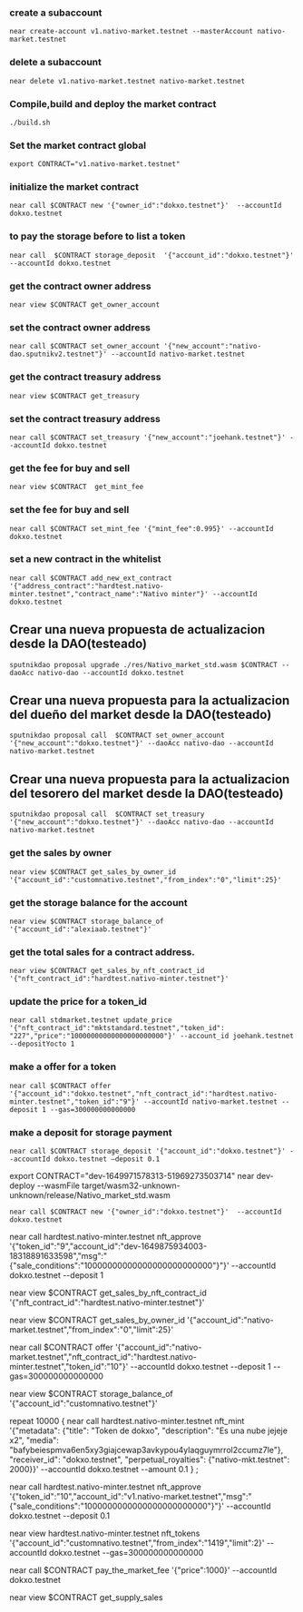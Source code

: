 
### create a subaccount
`near create-account v1.nativo-market.testnet --masterAccount nativo-market.testnet`
### delete a subaccount
`near delete v1.nativo-market.testnet nativo-market.testnet`

### Compile,build and deploy the market contract 
`./build.sh`
### Set the market contract global
`export CONTRACT="v1.nativo-market.testnet" `
### initialize the market contract
`near call $CONTRACT new '{"owner_id":"dokxo.testnet"}'  --accountId dokxo.testnet`
### to pay the storage before to list a token
`near call  $CONTRACT storage_deposit  '{"account_id":"dokxo.testnet"}' --accountId dokxo.testnet`

### get the contract owner address
`near view $CONTRACT get_owner_account`

### set the contract owner address
`near call $CONTRACT set_owner_account '{"new_account":"nativo-dao.sputnikv2.testnet"}' --accountId nativo-market.testnet`

### get the contract treasury address
`near view $CONTRACT get_treasury`

### set the contract treasury address
`near call $CONTRACT set_treasury '{"new_account":"joehank.testnet"}' --accountId dokxo.testnet`

### get the fee for buy and sell 
`near view $CONTRACT  get_mint_fee`
### set the fee for buy and sell 
`near call $CONTRACT set_mint_fee '{"mint_fee":0.995}' --accountId dokxo.testnet`

### set a new contract in the whitelist
`near call $CONTRACT add_new_ext_contract '{"address_contract":"hardtest.nativo-minter.testnet","contract_name":"Nativo minter"}' --accountId dokxo.testnet`

## Crear una nueva propuesta de actualizacion desde la DAO(testeado)
`sputnikdao proposal upgrade ./res/Nativo_market_std.wasm $CONTRACT --daoAcc nativo-dao --accountId dokxo.testnet`

## Crear una nueva propuesta para la actualizacion del dueño del market desde la DAO(testeado)
`sputnikdao proposal call  $CONTRACT set_owner_account '{"new_account":"dokxo.testnet"}' --daoAcc nativo-dao --accountId nativo-market.testnet`

## Crear una nueva propuesta para la actualizacion del tesorero del market desde la DAO(testeado)
`sputnikdao proposal call  $CONTRACT set_treasury '{"new_account":"dokxo.testnet"}' --daoAcc nativo-dao --accountId nativo-market.testnet`

 
### get the sales  by owner 
`near view $CONTRACT get_sales_by_owner_id '{"account_id":"customnativo.testnet","from_index":"0","limit":25}'`

### get the storage balance for the account
`near view $CONTRACT storage_balance_of  '{"account_id":"alexiaab.testnet"}'`
### get the total sales for a contract address.
`near view $CONTRACT get_sales_by_nft_contract_id '{"nft_contract_id":"hardtest.nativo-minter.testnet"}'`

### update the price for a token_id
`near call stdmarket.testnet update_price '{"nft_contract_id":"mktstandard.testnet","token_id": "227","price":"10000000000000000000000"}' --account_id joehank.testnet --depositYocto 1`

### make a offer for a token 
`near call $CONTRACT offer '{"account_id":"dokxo.testnet","nft_contract_id":"hardtest.nativo-minter.testnet","token_id":"9"}' --accountId nativo-market.testnet --deposit 1 --gas=300000000000000`

### make a deposit for storage payment 
`near call $CONTRACT storage_deposit '{"account_id":"dokxo.testnet"}' --accountId dokxo.testnet —deposit 0.1`


 



export CONTRACT="dev-1649971578313-51969273503714" 
near dev-deploy --wasmFile target/wasm32-unknown-unknown/release/Nativo_market_std.wasm

`near call $CONTRACT new '{"owner_id":"dokxo.testnet"}'  --accountId dokxo.testnet`










near call hardtest.nativo-minter.testnet nft_approve '{"token_id":"9","account_id":"dev-1649875934003-18318891633598","msg":"{\"sale_conditions\":\"10000000000000000000000000\"}"}' --accountId dokxo.testnet --deposit 1



near view $CONTRACT get_sales_by_nft_contract_id '{"nft_contract_id":"hardtest.nativo-minter.testnet"}'

near view $CONTRACT get_sales_by_owner_id '{"account_id":"nativo-market.testnet","from_index":"0","limit":25}'


near call $CONTRACT offer '{"account_id":"nativo-market.testnet","nft_contract_id":"hardtest.nativo-minter.testnet","token_id":"10"}' --accountId dokxo.testnet --deposit 1 --gas=300000000000000

near view $CONTRACT storage_balance_of  '{"account_id":"customnativo.testnet"}'


repeat 10000 {
    near call hardtest.nativo-minter.testnet nft_mint '{"metadata": {"title": "Token de dokxo", "description": "Es una nube jejeje x2", "media": "bafybeiespmva6en5xy3giajcewap3avkypou4ylaqguymrrol2ccumz7le"}, "receiver_id": "dokxo.testnet", "perpetual_royalties": {"nativo-mkt.testnet": 2000}}' --accountId dokxo.testnet --amount 0.1
}  ;

near call hardtest.nativo-minter.testnet nft_approve '{"token_id":"10","account_id":"v1.nativo-market.testnet","msg":"{\"sale_conditions\":\"1000000000000000000000000\"}"}' --accountId dokxo.testnet --deposit 0.1


near view hardtest.nativo-minter.testnet nft_tokens '{"account_id":"customnativo.testnet","from_index":"1419","limit":2}' --accountId dokxo.testnet --gas=300000000000000

near call $CONTRACT pay_the_market_fee '{"price":1000}' --accountId dokxo.testnet

near view $CONTRACT get_supply_sales

